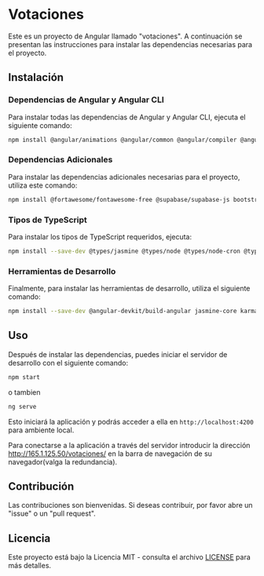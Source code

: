 
# Votaciones

Este es un proyecto de Angular llamado "votaciones". A continuación se presentan las instrucciones para instalar las dependencias necesarias para el proyecto.

## Instalación

### Dependencias de Angular y Angular CLI

Para instalar todas las dependencias de Angular y Angular CLI, ejecuta el siguiente comando:

```bash
npm install @angular/animations @angular/common @angular/compiler @angular/core @angular/forms @angular/platform-browser @angular/platform-browser-dynamic @angular/router @angular/cli @angular/compiler-cli
```

### Dependencias Adicionales

Para instalar las dependencias adicionales necesarias para el proyecto, utiliza este comando:

```bash
npm install @fortawesome/fontawesome-free @supabase/supabase-js bootstrap chart.js chartjs-plugin-datalabels cors dotenv jquery ng2-charts node-cron pg rxjs sweetalert2 tslib zone.js
```

### Tipos de TypeScript

Para instalar los tipos de TypeScript requeridos, ejecuta:

```bash
npm install --save-dev @types/jasmine @types/node @types/node-cron @types/pg @types/chart.js @types/bonjour @types/estree @types/http-errors
```

### Herramientas de Desarrollo

Finalmente, para instalar las herramientas de desarrollo, utiliza el siguiente comando:

```bash
npm install --save-dev @angular-devkit/build-angular jasmine-core karma karma-chrome-launcher karma-coverage karma-jasmine karma-jasmine-html-reporter typescript
```

## Uso

Después de instalar las dependencias, puedes iniciar el servidor de desarrollo con el siguiente comando:

```bash
npm start
```
o tambien

```bash
ng serve
```

Esto iniciará la aplicación y podrás acceder a ella en `http://localhost:4200` para ambiente local.

Para conectarse a la aplicación a través del servidor introducir la dirección http://165.1.125.50/votaciones/ en la barra de navegación de su navegador(valga la redundancia).

## Contribución

Las contribuciones son bienvenidas. Si deseas contribuir, por favor abre un "issue" o un "pull request".

## Licencia

Este proyecto está bajo la Licencia MIT - consulta el archivo [LICENSE](LICENSE) para más detalles.

